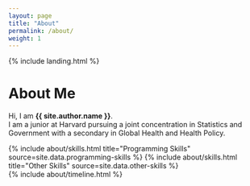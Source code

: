 ```yaml
---
layout: page
title: "About"
permalink: /about/
weight: 1
---
```


{% include landing.html %}

# **About Me**

Hi, I am **{{ site.author.name }}**.<br>
I am a junior at Harvard pursuing a joint concentration in Statistics and Government with a secondary in Global Health and Health Policy. 

<div class="row">
{% include about/skills.html title="Programming Skills" source=site.data.programming-skills %}
{% include about/skills.html title="Other Skills" source=site.data.other-skills %}
</div>

<div class="row">
{% include about/timeline.html %}
</div>